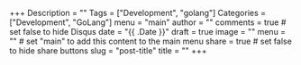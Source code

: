 +++
Description = ""
Tags = ["Development", "golang"]
Categories = ["Development", "GoLang"]
menu = "main"
author = ""
comments = true	# set false to hide Disqus
date = "{{ .Date }}"
draft = true
image = ""
menu = ""		# set "main" to add this content to the main menu
share = true	# set false to hide share buttons
slug = "post-title"
title = ""
+++